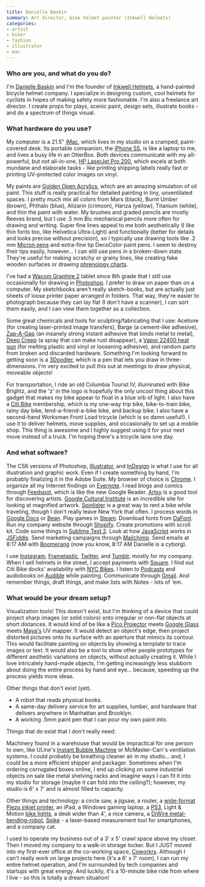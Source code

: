 ```yaml
---
title: Danielle Baskin
summary: Art director, bike helmet painter (Inkwell Helmets)
categories:
- artist
- biker
- fashion
- illustrator
- mac
---
```


### Who are you, and what do you do?

I'm [Danielle Baskin](http://www.alinkisenabled.com/ "Danielle's website.") and I'm the founder of [Inkwell Helmets](http://www.inkwellhelmets.com/ "The Inkwell Helmets website."), a hand-painted bicycle helmet company. I specialize in designing custom, cool helmets for cyclists in hopes of making safety more fashionable. I'm also a freelance art director. I create props for plays, scenic paint, design sets, illustrate books - and do a spectrum of things visual.

### What hardware do you use?

My computer is a 21.5" [iMac][], which lives in my studio on a cramped, paint-covered desk. Its portable companion, the [iPhone 5S][iphone-5s], is like a laptop to me, and lives a busy life in an OtterBox. Both devices communicate with my all-powerful, but not all-in-one, [HP LaserJet Pro 200][laserjet-pro-200], which excels at both mundane and elaborate tasks - like printing shipping labels really fast or printing UV-protected color images on vinyl. 

My paints are [Golden Open Acrylics][open], which are an amazing simulation of oil paint. This stuff is really practical for detailed painting in tiny, unventilated spaces. I pretty much mix all colors from Mars (black), Burnt Umber (brown), Phthalo (blue), Alizarin (crimson), Hanza (yellow), Titanium (white), and thin the paint with water. My brushes and graded pencils are mostly Reeves brand, but I use .5 mm Bic mechanical pencils more often for drawing and writing. Super fine lines appeal to me both aesthetically (I like thin fonts too, like Helvetica Ultra-Light) and functionally (better for details and looks precise without precision), so I typically use drawing tools like .2 mm [Micron pens][pigma-micron] and extra-fine tip DecoColor paint pens. I seem to destroy their tips easily, however... I can still use pens in a broken-down state. They're useful for making scratchy or grainy lines, like creating fake wooden surfaces or drawing [phrenology charts](http://www.inkwellhelmets.com/collections/designs/products/phrenology "Danielle's phrenology helmet.").

I've had a [Wacom Graphire 2][graphire] tablet since 8th grade that I still use occasionally for drawing in [Photoshop][]. I prefer to draw on paper than on a computer. My sketchbooks aren't really sketch-books, but are actually just sheets of loose printer paper arranged in folders. That way, they're easier to photograph because they can lay flat (I don't have a scanner), I can sort them easily, and I can view them together as a collection. 

Some great chemicals and tools for sculpting/fabricating that I use: Acetone (for creating laser-printed image transfers), Barge (a cement-like adhesive), [Zap-A-Gap][zap-a-gap-c-plus] (an insanely strong instant adhesive that binds metal to metal), [Deep Creep][deep-creep] (a spray that can make rust disappear), a [Vapor 22400 heat gun][22400] (for melting plastic and vinyl or loosening adhesive), and random parts from broken and discarded hardware. Something I'm looking forward to getting soon is a [3Doodler][], which is a pen that lets you draw in three-dimensions. I'm very excited to pull this out at meetings to draw physical, moveable objects! 

For transportation, I ride an old Columbia Tourist IV, illuminated with Bike Brightz, and the 'z' in the logo is hopefully the only uncool thing about this gadget that makes my bike appear to float in a blue orb of light. I also have a [Citi Bike][citi-bike] membership, which is my one-way trip bike, bike-to-train bike, rainy day bike, lend-a-friend-a-bike bike, and backup bike. I also have a second-hand Worksman Front Load tricycle (which is so damn useful!). I use it to deliver helmets, move supplies, and occasionally to set up a mobile shop. This thing is awesome and I highly suggest using it for your next move instead of a truck. I'm hoping there's a tricycle lane one day.

### And what software?

The CS6 versions of Photoshop, [Illustrator][], and [InDesign][] is what I use for all illustration and graphic work. Even if I create something by hand, I'm probably finalizing it in the Adobe Suite. My browser of choice is [Chrome][]. I organize all my Internet findings on [Evernote][]. I read blogs and comics through [Feedspot][], which is like the new Google Reader. [Artsy][] is a good tool for discovering artists. [Google Cultural Institute][google-cultural-institute] is an incredible site for looking at magnified artwork. [Spinlister][] is a great way to rent a bike while traveling, though I don't really leave New York that often. I process words in [Google Docs][google-docs] or [Bean][]. Play games in [Steam][]. Download fonts from [DaFont][]. Run my company website through [Shopify][]. Create promotions with scroll kit. Code some things in [Sublime Text 2][sublime-text]. Look at how [JavaScript][] works in [JSFiddle][]. Send marketing campaigns through [Mailchimp][]. Send emails at 8:17 AM with [Boomerang][] (now you know, 8:17 AM Danielle is a cyborg).

I use [Instagram][instagram-ios], [Frametastic][frametastic-ios], [Twitter][twitter-ios], and [Tumblr][tumblr-ios], mostly for my company. When I sell helmets in the street, I accept payments with [Square][]. I find out Citi Bike docks' availability with [NYC Bikes][nyc-bikes-ios]. I listen to [Podcasts][podcasts-ios] and audiobooks on [Audible][audible-ios] while painting. Communicate through [Gmail][gmail-ios]. And remember things, draft things, and make lists with Notes - lots of 'em. 

### What would be your dream setup?

Visualization tools! This doesn't exist, but I'm thinking of a device that could project sharp images (or solid colors) onto irregular or non-flat objects at short distances. It would kind of be like a [Pico Projector][pico] meets [Google Glass][google-glass] meets [Maya's][maya] UV mapper. It would detect an object's edge, then project distorted pictures onto its surface with an aperture that mimics its contour. This would facilitate painting on objects by showing a template to trace images or text. It would also be a tool to show other people prototypes for different aesthetic variations on objects, without actually creating it. While I love intricately hand-made objects, I'm getting increasingly less stubborn about doing the entire process by hand and eye... because, speeding up the process yields more ideas. 

Other things that don't exist (yet).

- A robot that reads physical books.
- A same-day delivery service for art supplies, lumber, and hardware that delivers anywhere in Manhattan and Brooklyn.
- A working .5mm paint pen that I can pour my own paint into.

Things that do exist that I don't really need:

Machinery found in a warehouse that would be impractical for one person to own, like ULine's [Instant Bubble Machine][instant-bubble-machine] or McMaster-Carr's ventilation systems. I could probably be breathing cleaner air in my studio... and, I could be a more efficient shipper and packager. Sometimes when I'm ordering corrugated boxes online, I end up clicking on some industrial objects on sale like metal shelving racks and imagine ways I can fit it into my studio for storage (maybe it can fold into the ceiling?); however, my studio is 6' x 7' and is almost filled to capacity.

Other things and technology: a circle saw, a jigsaw, a router, a [wide-format Piezo inkjet printer][stylus-pro-7890], an iPad, a Windows gaming laptop, a [PS3][], Light & Motion [bike lights][urban-200], a desk wider than 4', a nice camera, a [DiWire metal-bending-robot][diwire], [Spike][] - a laser-based measurement tool for smartphones, and a company cat.

I used to operate my business out of a 3' x 5' crawl space above my closet. Then I moved my company to a walk-in storage locker. But I JUST moved into my first-ever office at the co-working space, [Coworkrs](http://cowork.rs/ "A coworking space in New York."). Although I can't really work on large projects here (it's a 6' x 7' room), I can run my entire helmet operation, and I'm surrounded by tech companies and startups with great energy. And luckily, it's a 10-minute bike ride from where I live - so this is totally a dream situation!

[22400]: https://www.amazon.com/Vaper-22400-Heat-Gun/dp/B003ELVNCQ "A heat gun."
[3doodler]: http://the3doodler.com/ "A 3D printer pen."
[deep-creep]: http://seafoamsales.com/deep-creep/ "A penetrating lubricant."
[diwire]: https://www.pensalabs.com/ "A desktop wire bending machine."
[google-glass]: http://www.google.com/glass/start/ "Wearable computing eyeware."
[graphire]: https://www.amazon.com/s/?field-keywords=wacom+graphire "An older pen tablet."
[imac]: https://www.apple.com/imac/ "An all-in-one computer."
[instant-bubble-machine]: https://www.uline.com/Product/Detail/H-4008/Air-Pillows/Instant-Bubble-Machine "A machine to create bubble packaging."
[iphone-5s]: https://en.wikipedia.org/wiki/IPhone_5S "A smartphone."
[laserjet-pro-200]: https://www.amazon.com/HP-LaserJet-color-Printer-M276nw/dp/B008ABLJC4/ "A colour laser printer."
[open]: https://www.goldenpaints.com/products/color/open/index.php "An acrylic pint."
[pico]: http://www.supertalent.com/products/stt_usb_detail.php?type=Pico "A physically tiny USB drive."
[pigma-micron]: https://www.sakuraofamerica.com/Pen-Archival "A technical pen with archival pigmented ink."
[ps3]: http://us.playstation.com/PS3/ "A shiny gaming console from Sony."
[spike]: http://www.ikegps.com/spike/ "A laser measuring/mapping accessory for smartphones."
[stylus-pro-7890]: https://www.epson.com/cgi-bin/Store/jsp/Pro/SeriesStylusPro78909890/Overview.do "A wide format printer."
[urban-200]: https://www.amazon.com/Light-Motion-Urban-Lumens-Bike/dp/B008KKNOX2 "Bike lights."
[zap-a-gap-c-plus]: http://www.supergluecorp.com/zap/zap-glues/zap-gap "A gap-filling glue."
[artsy]: https://www.artsy.net/ "An art buying service."
[audible-ios]: https://itunes.apple.com/us/app/audible/id379693831 "An app for the audio book service."
[bean]: http://www.bean-osx.com/Bean.html "A word processor for the Mac."
[boomerang]: http://www.boomeranggmail.com/ "A service for scheduling emails via Gmail."
[chrome]: https://www.google.com/intl/en/chrome/browser/ "A WebKit-based browser, where each tab runs in its own thread."
[citi-bike]: https://www.citibikenyc.com/ "A bike-sharing service in NYC."
[dafont]: https://www.dafont.com/ "A font aggregation service."
[evernote]: https://evernote.com/ "Online software for capturing notes."
[feedspot]: https://www.feedspot.com/ "A feed-reading service."
[frametastic-ios]: https://itunes.apple.com/us/app/frametastic/id427063436 "An app for adding frames to photos."
[gmail-ios]: https://itunes.apple.com/us/app/gmail-email-from-google/id422689480 "A client for the email service."
[google-cultural-institute]: https://www.google.com/culturalinstitute/ "A service for viewing artworks from institutions around the world."
[google-docs]: https://en.wikipedia.org/wiki/Google_Docs "A web-based office suite."
[illustrator]: https://www.adobe.com/products/illustrator.html "A vector graphics editor."
[indesign]: https://www.adobe.com/products/indesign.html "A desktop/web publishing application."
[instagram-ios]: https://itunes.apple.com/us/app/instagram/id389801252 "A photo taking/sharing app."
[javascript]: https://en.wikipedia.org/wiki/JavaScript "An interpreted scripting language."
[jsfiddle]: https://jsfiddle.net/ "A Javascript playground."
[mailchimp]: https://mailchimp.com/ "A templated mailing list system."
[maya]: https://www.autodesk.com/products/maya/overview "3D animation software."
[nyc-bikes-ios]: https://itunes.apple.com/app/nyc-bikes/id684025846?mt=8 "An app for finding the nearest Citi Bike shared bike hub."
[photoshop]: https://www.adobe.com/products/photoshop.html "A bitmap image editor."
[podcasts-ios]: https://itunes.apple.com/us/app/podcasts/id525463029 "An app for listening to podcasts."
[shopify]: https://www.shopify.com/ "A service for selling goods online."
[spinlister]: https://www.spinlister.com/ "A bike-sharing service."
[square]: https://squareup.com/ "A software and hardware solution for processing credit cards."
[steam]: http://store.steampowered.com/ "A digital game distribution service."
[sublime-text]: http://www.sublimetext.com/ "A coder's text editor."
[tumblr-ios]: https://itunes.apple.com/us/app/tumblr/id305343404 "A Tumblr client app."
[twitter-ios]: https://itunes.apple.com/app/twitter/id333903271 "A Twitter client."
